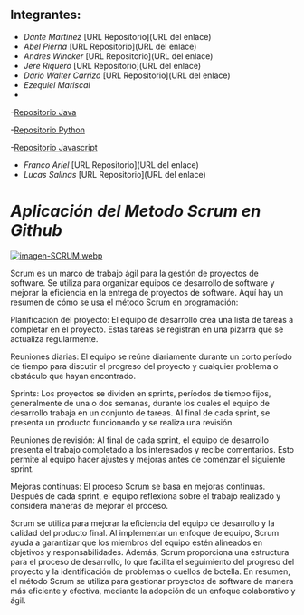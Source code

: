 ## Integrantes:

- *Dante Martinez*
[URL Repositorio](URL del enlace)
- *Abel Pierna*
[URL Repositorio](URL del enlace)
- *Andres Wincker*
[URL Repositorio](URL del enlace)
- *Jere Riquero*
[URL Repositorio](URL del enlace)
- *Dario Walter Carrizo*
[URL Repositorio](URL del enlace)
- *Ezequiel Mariscal*
- 
-[Repositorio Java](https://github.com/ezequielmariscal/Tecnicatura3Java)

-[Repositorio Python](https://github.com/ezequielmariscal/Tecnicatura3Py)

-[Repositorio Javascript](https://github.com/ezequielmariscal/Tecnicatura3Js)

- *Franco Ariel*
[URL Repositorio](URL del enlace)
- *Lucas Salinas*
[URL Repositorio](URL del enlace)


# ***Aplicación del Metodo Scrum en Github***

[![imagen-SCRUM.webp](https://i.postimg.cc/L8v27MgN/imagen-SCRUM.webp)](https://postimg.cc/bZG7DWTt)

Scrum es un marco de trabajo ágil para la gestión de proyectos de software. Se utiliza para organizar equipos de desarrollo de software y mejorar la eficiencia en la entrega de proyectos de software. Aquí hay un resumen de cómo se usa el método Scrum en programación:

Planificación del proyecto: El equipo de desarrollo crea una lista de tareas a completar en el proyecto. Estas tareas se registran en una pizarra que se actualiza regularmente.

Reuniones diarias: El equipo se reúne diariamente durante un corto período de tiempo para discutir el progreso del proyecto y cualquier problema o obstáculo que hayan encontrado.

Sprints: Los proyectos se dividen en sprints, períodos de tiempo fijos, generalmente de una o dos semanas, durante los cuales el equipo de desarrollo trabaja en un conjunto de tareas. Al final de cada sprint, se presenta un producto funcionando y se realiza una revisión.

Reuniones de revisión: Al final de cada sprint, el equipo de desarrollo presenta el trabajo completado a los interesados y recibe comentarios. Esto permite al equipo hacer ajustes y mejoras antes de comenzar el siguiente sprint.

Mejoras continuas: El proceso Scrum se basa en mejoras continuas. Después de cada sprint, el equipo reflexiona sobre el trabajo realizado y considera maneras de mejorar el proceso.

Scrum se utiliza para mejorar la eficiencia del equipo de desarrollo y la calidad del producto final. Al implementar un enfoque de equipo, Scrum ayuda a garantizar que los miembros del equipo estén alineados en objetivos y responsabilidades. Además, Scrum proporciona una estructura para el proceso de desarrollo, lo que facilita el seguimiento del progreso del proyecto y la identificación de problemas o cuellos de botella. En resumen, el método Scrum se utiliza para gestionar proyectos de software de manera más eficiente y efectiva, mediante la adopción de un enfoque colaborativo y ágil.
